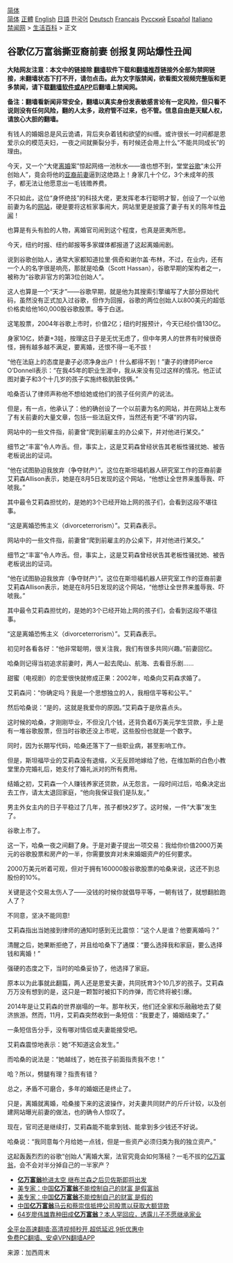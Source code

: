  <!-- 面包屑导航 --> <div class="breadcrumb"><!-- GTranslate: https://gtranslate.io/ -->  <div class="switcher notranslate">  <div class="selected">  <a href="#" onclick="return false;"> 简体</a>  </div>  <div class="option">  <a href="https://www.bannedbook.org" onclick="doGTranslate('zh-CN|zh-CN');jQuery('div.switcher div.selected a').html(jQuery(this).html());return false;" title="简体中文" class="nturl selected"> 简体</a>  <a href="https://www.bannedbook.org/zh-tw/" onclick="doGTranslate('zh-CN|zh-TW');jQuery('div.switcher div.selected a').html(jQuery(this).html());return false;" title="繁體中文" class="nturl"> 正體</a>  <a href="https://www.bannedbook.org/en/" onclick="doGTranslate('zh-CN|en');jQuery('div.switcher div.selected a').html(jQuery(this).html());return false;" title="English" class="nturl"> English</a>  <a href="https://www.bannedbook.org/ja/" onclick="doGTranslate('zh-CN|ja');jQuery('div.switcher div.selected a').html(jQuery(this).html());return false;" title="日本語" class="nturl"> 日語</a>  <a href="https://www.bannedbook.org/ko/" onclick="doGTranslate('zh-CN|ko');jQuery('div.switcher div.selected a').html(jQuery(this).html());return false;" title="한국어" class="nturl"> 한국어</a>  <a href="https://www.bannedbook.org/de/" onclick="doGTranslate('zh-CN|de');jQuery('div.switcher div.selected a').html(jQuery(this).html());return false;" title="Deutsch" class="nturl"> Deutsch</a>  <a href="https://www.bannedbook.org/fr/" onclick="doGTranslate('zh-CN|fr');jQuery('div.switcher div.selected a').html(jQuery(this).html());return false;" title="Français" class="nturl"> Français</a>  <a href="https://www.bannedbook.org/ru/" onclick="doGTranslate('zh-CN|ru');jQuery('div.switcher div.selected a').html(jQuery(this).html());return false;" title="Русский" class="nturl"> Русский</a>  <a href="https://www.bannedbook.org/es/" onclick="doGTranslate('zh-CN|es');jQuery('div.switcher div.selected a').html(jQuery(this).html());return false;" title="Español" class="nturl"> Español</a>  <a href="https://www.bannedbook.org/it/" onclick="doGTranslate('zh-CN|it');jQuery('div.switcher div.selected a').html(jQuery(this).html());return false;" title="Italiano" class="nturl"> Italiano</a>  </div>  </div>      <div class='breadcrumb-sub'><!-- Breadcrumb NavXT 6.3.0 --> <a href="https://www.bannedbook.org/" class="home">禁闻网</a> &gt; <a href="https://www.bannedbook.org/bnews/lifebaike/" class="category">生活百科</a> &gt; 正文</div></div><h2>谷歌亿万富翁撕亚裔前妻 创报复网站爆性丑闻</h2> <p class="notice"><b>大陆网友注意：本文中的链接除 <a href="https://github.com/bannedbook/fanqiang" >翻墙</a>软件下载和<a href="https://github.com/killgcd/justmysocks/blob/master/README.md">翻墙推荐</a>链接外全部为禁网链接，未翻墙状态下打不开，请勿点击。此为文字版禁闻，欲看图文视频完整版和更多禁闻，请下载<a href="https://github.com/bannedbook/fanqiang">翻墙软件或APP</a>后翻墙上禁闻网。</p><p>备注：翻墙看新闻非常安全，翻墙以真实身份发表敏感言论有一定风险，但只看不说则没有任何风险，翻的人太多，政府管不过来，也不管。信息自由是天赋人权，请放心大胆的翻墙。</b></p>  <div class="entry"> <p>有钱人的婚姻总是风云诡谲，背后夹杂着钱和欲望的纠缠。或许很长一时间都是恩爱示众的模范夫妇，一夜之间就撕裂分手，有时候还会用上什么“不能共同成长”的理由。</p> <p>今天，又一个“大佬<a href="https://www.bannedbook.org/bnews/tag/%e7%a6%bb%e5%a9%9a/" class="st_tag internal_tag" rel="tag" title="标签 离婚 下的日志">离婚</a>案”惊起网络一池秋水——谁也想不到，堂堂<a href="https://www.bannedbook.org/bnews/tag/%e8%b0%b7%e6%ad%8c/" class="st_tag internal_tag" rel="tag" title="标签 谷歌 下的日志">谷歌</a>“未公开创始人”，竟会将他的<a href="https://www.bannedbook.org/bnews/tag/%e4%ba%9a%e8%a3%94/" class="st_tag internal_tag" rel="tag" title="标签 亚裔 下的日志">亚裔</a><a href="https://www.bannedbook.org/bnews/tag/%E5%89%8D%E5%A6%BB/" class="st_tag internal_tag" rel="tag" title="标签 前妻 下的日志">前妻</a>逼到这绝路上！身家几十个亿，3个未成年的孩子，都无法让他愿意出一毛钱赡养费。</p> <p>不只如此，这位“身怀绝技”的科技大佬，更发挥老本行聪明才智，创设了一个以他前妻为名的<a href="https://www.bannedbook.org/bnews/tag/%e7%bd%91%e7%ab%99/" class="st_tag internal_tag" rel="tag" title="标签 网站 下的日志">网站</a>，硬是要将这桩家事闹大，网站里更是披露了妻子有关的陈年性<a href="https://www.bannedbook.org/bnews/tag/%e4%b8%91%e9%97%bb/" class="st_tag internal_tag" rel="tag" title="标签 丑闻 下的日志">丑闻</a>！</p> <p>也算是有头有脸的人物，离婚官司闹到这个程度，也真是匪夷所思。</p> <p>今天，纽约时报、纽约邮报等多家媒体都报道了这起离婚闹剧。</p> <p>说到谷歌创始人，通常大家都知道拉里·佩奇和谢尔盖·布林，不过，在业内，还有一个人的名字很是响亮，那就是哈桑（Scott Hassan），谷歌早期的架构者之一，被称为“谷歌非官方的第3位创始人”。</p> <p>这人也算是一个“天才”——谷歌早期，就是他为其搜索引擎编写了大部分原始代码，虽然没有正式加入过谷歌，但作为回报，谷歌的两位创始人以800美元的超低价格卖给他160,000股谷歌股票。等于白送。</p> <p>这笔股票，2004年谷歌上市时，价值2亿；纽约时报预计，今天已经价值130亿。</p> <p>身家10亿，娇妻+3娃，按理这日子是无忧无虑了，但中年男人的世界有时候很奇怪，拥有越多越不满足，要离婚，还恨不得一毛不拔！</p> <p>“他在法庭上的态度是妻子必须净身出户！什么都得不到！”妻子的律师Pierce O’Donnell表示：“在我45年的职业生涯中，我从来没有见过这样的情况。他正试图对妻子和3个十几岁的孩子实施终极肮脏伎俩。”</p> <p>哈桑否认了律师声称他不想给她或他们的孩子任何资产的说法。</p> <p>但是，有一点，他承认了：他的确创设了一个以前妻为名的网站，并在网站上发布了有关前妻的大量文章，包括一些法庭文件，当然还有更“不堪”的内容。</p> <p>网站中的一些文件指，前妻曾“爬到前雇主的办公桌下，并对他进行某交。”</p>  <p>细节之“丰富”令人咋舌。但，事实上，这是艾莉森曾经状告其老板性骚扰她、被告老板说出的证词。</p> <p>“他在试图胁迫我放弃（争夺财产）”。这位在斯坦福机器人研究室工作的亚裔前妻艾莉森Allison表示，她是在8月5日发现的这个网站，“他想让全世界来羞辱我、吓唬我。”</p> <p>其中最令艾莉森担忧的，是她的3个已经开始上网的孩子们，会看到这段不堪往事。</p> <p>“这是离婚恐怖主义（divorceterrorism）”。艾莉森表示。</p> <p>网站中的一些文件指，前妻曾“爬到前雇主的办公桌下，并对他进行某交。”</p> <p>细节之“丰富”令人咋舌。但，事实上，这是艾莉森曾经状告其老板性骚扰她、被告老板说出的证词。</p> <p>“他在试图胁迫我放弃（争夺财产）”。这位在斯坦福机器人研究室工作的亚裔前妻艾莉森Allison表示，她是在8月5日发现的这个网站，“他想让全世界来羞辱我、吓唬我。”</p> <p>其中最令艾莉森担忧的，是她的3个已经开始上网的孩子们，会看到这段不堪往事。</p> <p>“这是离婚恐怖主义（divorceterrorism）”。艾莉森表示。</p> <p>初见时各看各好：“他非常聪明，很关注我，我们有很多共同兴趣。”前妻回忆。</p> <p>哈桑则记得当初追求前妻时，两人一起去爬山、航海、去看音乐剧……</p> <p>甜蜜（电视剧）的恋爱很快就修成正果：2002年，哈桑向艾莉森求婚了。</p> <p>艾莉森问：“你确定吗？我是一个思想独立的人，我相信平等和公平。”</p>  <p>然后哈桑说：“是的，这就是我爱你的原因。”艾莉森于是欣喜点头。</p> <p>这时候的哈桑，才刚刚毕业，不但没几个钱，还背负着6万美元学生贷款，手上是有一堆谷歌股票，但当时谷歌还没上市呢，这些股份也就是一个数字。</p> <p>同时，因为长期写代码，哈桑还落下了一些职业病，甚至影响工作。</p> <p>但是，斯坦福毕业的艾莉森没有退缩，义无反顾地嫁给了他，在维加斯的白色小教堂里办完婚礼后，她支付了婚礼派对的所有费用。</p> <p>结婚之初，艾莉森一个人赚钱养家还贷款，从无怨言。一段时间过后，哈桑决定出去工作，请太太退回家庭，“他向我保证我们是队友。”</p> <p>男主外女主内的日子平稳过了几年，孩子都快2岁了。这时候，一件“大事”发生了。</p> <p>谷歌上市了。</p> <p>这一下，哈桑一夜之间翻了身。于是对妻子提出一项交易：我给你价值2000万美元的谷歌股票和房产的一半，你需要放弃对未来婚姻资产的任何要求。</p> <p>2000万美元听着可观，但对于拥有160000股谷歌股票的哈桑来说，这还不到总股份的10%。</p> <p>关键是这个交易太伤人了——没钱的时候你就倡导平等，一朝有钱了，就想翻脸跑人了？</p> <p>不同意，坚决不能同意!</p> <p>艾莉森指出当她接到律师的通知时感到无比震惊：“这个人是谁？他要离婚吗？”</p> <p>清醒之后，她果断拒绝了，并且给哈桑下了通牒：“要么选择我和家庭，要么选择钱和离婚！”</p>  <p>强硬的态度之下，当时的哈桑妥协了，他选择了家庭。</p> <p>原本以为此事就此翻篇，两人还是恩爱夫妻，共同抚育3个10几岁的孩子。艾莉森万万没有想到的是，这只是一颗暂时被扣下的炸弹，而它终将被引爆。</p> <p>2014年是让艾莉森的世界崩塌的一年。那年秋天，他们还全家和乐融融地去了斐济旅游。然而，11月，艾莉森突然收到一条短信：“我要走了，婚姻结束了。”</p> <p>一条短信告分手，没有哪对情侣或夫妻能接受吧。</p> <p>艾莉森震惊地表示：她“不知道这会发生。”</p> <p>而哈桑的说法是：“她越线了，她在孩子前面指责我不忠！”</p> <p>哈？所以，劈腿有理？指责有错？</p> <p>总之，矛盾不可磨合，多年的婚姻还是终止了。</p> <p>只是，离婚就离婚，哈桑接下来的这波操作，对夫妻共同财产的斤斤计较，以及创建网站曝光前妻的做法，也的确令人惊叹了。</p> <p>现在，官司还是继续打，艾莉森能不能拿到钱、能拿到多少钱还不好说。</p> <p>哈桑说：“我同意每个月给她一点钱，但是一些资产必须归类为我的独立资产。”</p> <p>这起轰轰烈烈的谷歌“创始人”离婚大案，法官究竟会如何落槌？一毛不拔的<a href="https://www.bannedbook.org/bnews/tag/%e4%ba%bf%e4%b8%87%e5%af%8c%e7%bf%81/" class="st_tag internal_tag" rel="tag" title="标签 亿万富翁 下的日志">亿万富翁</a>，会不会对半分掉自己的一半家产？</p> <ul class='op-related-articles' title='相关阅读'> <li><a href='https://www.bannedbook.org/bnews/baitai/20210719/1589862.html' target='_blank'><b>亿万富翁</b>抢进太空 继布兰森之后贝佐斯即将出发</a></li> <li><a href='https://www.bannedbook.org/bnews/comments/20210707/1582295.html' target='_blank'>美专家：中国<b>亿万富翁</b>不能控制自己的财富 是假富翁</a></li> <li><a href='https://www.bannedbook.org/bnews/comments/20210707/1581990.html' target='_blank'>美专家：中国<b>亿万富翁</b>不能控制自己的财富 是假的</a></li> <li><a href='https://www.bannedbook.org/bnews/baitai/20210706/1581418.html' target='_blank'>中国<b>亿万富翁</b>马云和蔡崇信抵押公司股票以获取大额贷款</a></li> <li><a href='https://www.bannedbook.org/bnews/yule/20210701/1578057.html' target='_blank'>64岁廖伟雄靠种田成<b>亿万富翁</b>？本人罕回应，透露儿子不愿继承家业</a></li> </ul> <p class="texttj"> <a href="https://github.com/bannedbook/fanqiang/wiki/V2ray%E6%9C%BA%E5%9C%BA" target="_blank">全平台高速翻墙:高清视频秒开,超低延迟,9折优惠中</a><br/> <a href="https://github.com/bannedbook/fanqiang/wiki/%E7%A6%81%E9%97%BB%E7%BD%91%E5%AE%89%E5%8D%93%E7%BF%BB%E5%A2%99%E6%96%B0%E9%97%BBAPP" target="_blank">免费PC翻墙、安卓VPN翻墙APP</a></p> <p> 来源：加西周末 </p><a name='sharetosocial'></a>  <div style="margin-bottom:5px;padding-bottom:5px;clear:both"> <div id="archive-pix-1" class="banner-ads"> <!-- AuctionX Display platform tag START --> <div id="26318x728x90x621x_ADSLOT2" clicktrack="%%CLICK_URL_ESC%%"></div> <!-- AuctionX Display platform tag END --> </div> <div id="archive-pix-2" class="banner-ads"> <!-- AuctionX Display platform tag START --> <div id="26315x300x250x621x_ADSLOT2" clicktrack="%%CLICK_URL_ESC%%"></div> <!-- AuctionX Display platform tag END --> </div> </div>  <div id="archive-pix-1" class="banner-ads"> <!-- AuctionX Display platform tag START --> <div id="26318x728x90x621x_ADSLOT3" clicktrack="%%CLICK_URL_ESC%%"></div> <!-- AuctionX Display platform tag END --> </div> </div><!--END ENTRY--> 